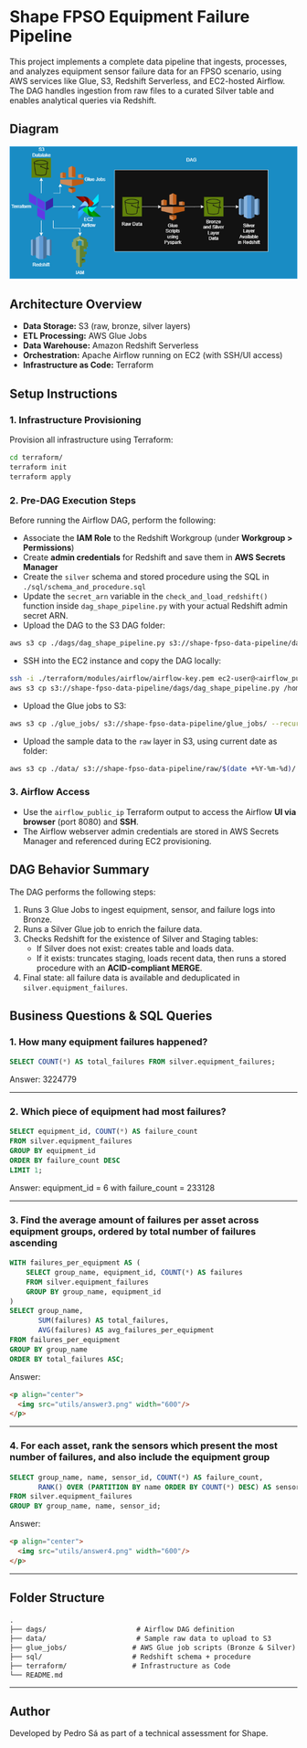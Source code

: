 # Shape FPSO Equipment Failure Pipeline

This project implements a complete data pipeline that ingests, processes, and analyzes equipment sensor failure data for an FPSO scenario, using AWS services like Glue, S3, Redshift Serverless, and EC2-hosted Airflow. The DAG handles ingestion from raw files to a curated Silver table and enables analytical queries via Redshift.

## Diagram
<p align="center">
  <img src="utils/diagram.png" width="600"/>
</p>


## Architecture Overview

- **Data Storage:** S3 (raw, bronze, silver layers)
- **ETL Processing:** AWS Glue Jobs
- **Data Warehouse:** Amazon Redshift Serverless
- **Orchestration:** Apache Airflow running on EC2 (with SSH/UI access)
- **Infrastructure as Code:** Terraform

## Setup Instructions

### 1. Infrastructure Provisioning

Provision all infrastructure using Terraform:

```bash
cd terraform/
terraform init
terraform apply
```

### 2. Pre-DAG Execution Steps

Before running the Airflow DAG, perform the following:

- Associate the **IAM Role** to the Redshift Workgroup (under **Workgroup > Permissions**)
- Create **admin credentials** for Redshift and save them in **AWS Secrets Manager**
- Create the `silver` schema and stored procedure using the SQL in `./sql/schema_and_procedure.sql`
- Update the `secret_arn` variable in the `check_and_load_redshift()` function inside `dag_shape_pipeline.py` with your actual Redshift admin secret ARN.
- Upload the DAG to the S3 DAG folder:

```bash
aws s3 cp ./dags/dag_shape_pipeline.py s3://shape-fpso-data-pipeline/dags/dag_shape_pipeline.py
```

- SSH into the EC2 instance and copy the DAG locally:

```bash
ssh -i ./terraform/modules/airflow/airflow-key.pem ec2-user@<airflow_public_ip>
aws s3 cp s3://shape-fpso-data-pipeline/dags/dag_shape_pipeline.py /home/ec2-user/airflow/dags/dag_shape_pipeline.py
```

- Upload the Glue jobs to S3:

```bash
aws s3 cp ./glue_jobs/ s3://shape-fpso-data-pipeline/glue_jobs/ --recursive
```

- Upload the sample data to the `raw` layer in S3, using current date as folder:

```bash
aws s3 cp ./data/ s3://shape-fpso-data-pipeline/raw/$(date +%Y-%m-%d)/ --recursive
```

### 3. Airflow Access

- Use the `airflow_public_ip` Terraform output to access the Airflow **UI via browser** (port 8080) and **SSH**.
- The Airflow webserver admin credentials are stored in AWS Secrets Manager and referenced during EC2 provisioning.

## DAG Behavior Summary

The DAG performs the following steps:

1. Runs 3 Glue Jobs to ingest equipment, sensor, and failure logs into Bronze.
2. Runs a Silver Glue job to enrich the failure data.
3. Checks Redshift for the existence of Silver and Staging tables:
    - If Silver does not exist: creates table and loads data.
    - If it exists: truncates staging, loads recent data, then runs a stored procedure with an **ACID-compliant MERGE**.
4. Final state: all failure data is available and deduplicated in `silver.equipment_failures`.

## Business Questions & SQL Queries

### 1. How many equipment failures happened?

```sql
SELECT COUNT(*) AS total_failures FROM silver.equipment_failures;
```
Answer: 3224779

---

### 2. Which piece of equipment had most failures?

```sql
SELECT equipment_id, COUNT(*) AS failure_count
FROM silver.equipment_failures
GROUP BY equipment_id
ORDER BY failure_count DESC
LIMIT 1;
```
Answer: equipment_id = 6 with failure_count = 233128

---

### 3. Find the average amount of failures per asset across equipment groups, ordered by total number of failures ascending

```sql
WITH failures_per_equipment AS (
    SELECT group_name, equipment_id, COUNT(*) AS failures
    FROM silver.equipment_failures
    GROUP BY group_name, equipment_id
)
SELECT group_name,
       SUM(failures) AS total_failures,
       AVG(failures) AS avg_failures_per_equipment
FROM failures_per_equipment
GROUP BY group_name
ORDER BY total_failures ASC;
```

Answer:
```html
<p align="center">
  <img src="utils/answer3.png" width="600"/>
</p>
```

---

### 4. For each asset, rank the sensors which present the most number of failures, and also include the equipment group

```sql
SELECT group_name, name, sensor_id, COUNT(*) AS failure_count,
       RANK() OVER (PARTITION BY name ORDER BY COUNT(*) DESC) AS sensor_rank
FROM silver.equipment_failures
GROUP BY group_name, name, sensor_id;
```

Answer:
```html
<p align="center">
  <img src="utils/answer4.png" width="600"/>
</p>
```

---

## Folder Structure

```
.
├── dags/                      # Airflow DAG definition
├── data/                      # Sample raw data to upload to S3
├── glue_jobs/                # AWS Glue job scripts (Bronze & Silver)
├── sql/                      # Redshift schema + procedure
├── terraform/                # Infrastructure as Code
└── README.md
```

---

## Author

Developed by Pedro Sá as part of a technical assessment for Shape.